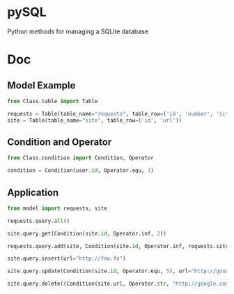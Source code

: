 # pySQL
Python methods for managing a SQLite database

# Doc

## Model Example
```python
from Class.table import Table

requests = Table(table_name="requests", table_row=('id', 'number', 'siteId', 'date'))
site = Table(table_name="site", table_row=('id', 'url'))
```

## Condition and Operator
```python
from Class.condition import Condition, Operator

condition = Condition(user.id, Operator.equ, 1)
```

## Application
```python
from model import requests, site

requests.query.all()

site.query.get(Condition(site.id, Operator.inf, 2))

requests.query.add(site, Condition(site.id, Operator.inf, requests.siteId))

site.query.insert(url="http://foo.fo")

site.query.update(Condition(site.id, Operator.equ, 5), url="http://google.com")

site.query.delete((Condition(site.url, Operator.str, "http://google.com"), commit=True)
```